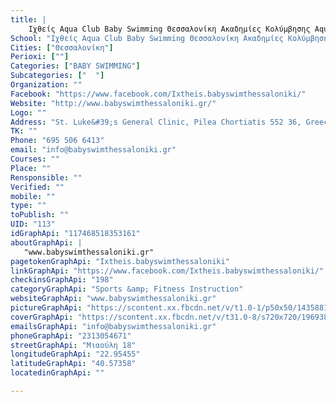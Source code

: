 ```yaml
---
title: |
    Ιχθείς Aqua Club Baby Swimming Θεσσαλονίκη Ακαδημίες Κολύμβησης Aqua Yoga
School: "Ιχθείς Aqua Club Baby Swimming Θεσσαλονίκη Ακαδημίες Κολύμβησης Aqua Yoga"
Cities: ["Θεσσαλονίκη"]
Perioxi: [""]
Categories: ["BABY SWIMMING"]
Subcategories: ["  "]
Organization: ""
Facebook: "https://www.facebook.com/Ixtheis.babyswimthessaloniki/"
Website: "http://www.babyswimthessaloniki.gr/"
Logo: ""
Address: "St. Luke&#39;s General Clinic, Pilea Chortiatis 552 36, Greece"
TK: ""
Phone: "695 506 6413"
email: "info@babyswimthessaloniki.gr"
Courses: ""
Place: ""
Rensponsible: ""
Verified: ""
mobile: ""
type: ""
toPublish: ""
UID: "113"
idGraphApi: "117468518353161"
aboutGraphApi: | 
   "www.babyswimthessaloniki.gr"
pagetokenGraphApi: "Ixtheis.babyswimthessaloniki"
linkGraphApi: "https://www.facebook.com/Ixtheis.babyswimthessaloniki/"
checkinsGraphApi: "198"
categoryGraphApi: "Sports &amp; Fitness Instruction"
websiteGraphApi: "www.babyswimthessaloniki.gr"
pictureGraphApi: "https://scontent.xx.fbcdn.net/v/t1.0-1/p50x50/14358817_856928327740506_2409239199672630635_n.jpg?oh=a650d9e96d22ccf2d76bcd536cf445fa&amp;oe=5B47A11B"
coverGraphApi: "https://scontent.xx.fbcdn.net/v/t31.0-8/s720x720/19693813_1250694258363909_749836824777755274_o.jpg?oh=00a3aa45a30e99253dc1cfc68ccbcbcf&amp;oe=5B0BD4A8"
emailsGraphApi: "info@babyswimthessaloniki.gr"
phoneGraphApi: "2313054671"
streetGraphApi: "Μιαούλη 18"
longitudeGraphApi: "22.95455"
latitudeGraphApi: "40.57358"
locatedinGraphApi: ""

---
```




